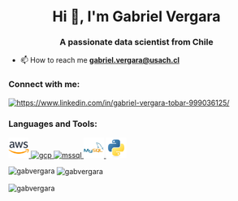 <h1 align="center">Hi 👋, I'm Gabriel Vergara</h1>
<h3 align="center">A passionate data scientist from Chile</h3>

- 📫 How to reach me **gabriel.vergara@usach.cl**

<h3 align="left">Connect with me:</h3>
<p align="left">
<a href="https://linkedin.com/in/https://www.linkedin.com/in/gabriel-vergara-tobar-999036125/" target="blank"><img align="center" src="https://raw.githubusercontent.com/rahuldkjain/github-profile-readme-generator/master/src/images/icons/Social/linked-in-alt.svg" alt="https://www.linkedin.com/in/gabriel-vergara-tobar-999036125/" height="30" width="40" /></a>
</p>

<h3 align="left">Languages and Tools:</h3>
<p align="left"> <a href="https://aws.amazon.com" target="_blank" rel="noreferrer"> <img src="https://raw.githubusercontent.com/devicons/devicon/master/icons/amazonwebservices/amazonwebservices-original-wordmark.svg" alt="aws" width="40" height="40"/> </a> <a href="https://cloud.google.com" target="_blank" rel="noreferrer"> <img src="https://www.vectorlogo.zone/logos/google_cloud/google_cloud-icon.svg" alt="gcp" width="40" height="40"/> </a> <a href="https://www.microsoft.com/en-us/sql-server" target="_blank" rel="noreferrer"> <img src="https://www.svgrepo.com/show/303229/microsoft-sql-server-logo.svg" alt="mssql" width="40" height="40"/> </a> <a href="https://www.mysql.com/" target="_blank" rel="noreferrer"> <img src="https://raw.githubusercontent.com/devicons/devicon/master/icons/mysql/mysql-original-wordmark.svg" alt="mysql" width="40" height="40"/> </a> <a href="https://www.python.org" target="_blank" rel="noreferrer"> <img src="https://raw.githubusercontent.com/devicons/devicon/master/icons/python/python-original.svg" alt="python" width="40" height="40"/> </a> </p>

<p><img align="left" src="https://github-readme-stats.vercel.app/api/top-langs?username=gabvergara&show_icons=true&theme=dark&locale=en&layout=compact" alt="gabvergara" /></p>

<p>&nbsp;<img align="center" src="https://github-readme-stats.vercel.app/api?username=gabvergara&show_icons=true&theme=dark&locale=en" alt="gabvergara" /></p>

<p><img align="center" src="https://github-readme-streak-stats.herokuapp.com/?user=gabvergara&theme=dark" alt="gabvergara" /></p>
